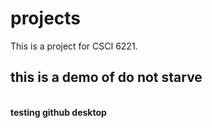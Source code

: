 # projects
This is a project for CSCI 6221.
## this is a demo of do not starve
<br><b>testing github desktop
